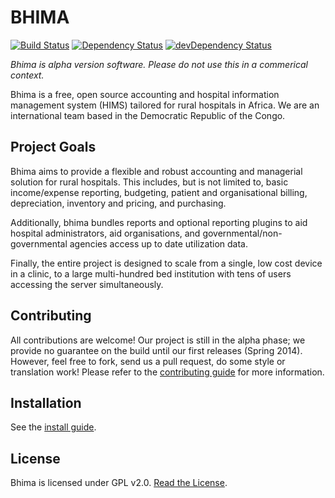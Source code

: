 BHIMA
=================

[![Build Status](https://travis-ci.org/IMA-WorldHealth/bhima.svg?branch=development)](https://travis-ci.org/IMA-WorldHealth/bhima)
[![Dependency Status](https://david-dm.org/IMA-WorldHealth/bhima.svg)](https://david-dm.org/IMA-WorldHealth/bhima)
[![devDependency Status](https://david-dm.org/IMA-WorldHealth/bhima/dev-status.svg)](https://david-dm.org/IMA-WorldHealth/bhima#info=devDependencies)

_Bhima is alpha version software. Please do not use this in a commerical context._

Bhima is a free, open source accounting and hospital information management system
(HIMS) tailored for rural hospitals in Africa.  We are an international team
based in the Democratic Republic of the Congo.

Project Goals
--------------------

Bhima aims to provide a flexible and robust accounting and managerial solution
for rural hospitals.  This includes, but is not limited to, basic income/expense
reporting, budgeting, patient and organisational billing, depreciation,
inventory and pricing, and purchasing.

Additionally, bhima bundles reports and optional reporting plugins to aid
hospital administrators, aid organisations, and governmental/non-governmental
agencies access up to date utilization data.

Finally, the entire project is designed to scale from a single, low cost device
in a clinic, to a large multi-hundred bed institution with tens of users
accessing the server simultaneously.

Contributing
---------------
All contributions are welcome!  Our project is still in the alpha phase; we
provide no guarantee on the build until our first releases (Spring 2014).
However, feel free to fork, send us a pull request, do some style or
translation work!  Please refer to the [contributing guide](./CONTRIBUTING.md)
for more information.

Installation
-------------------
See the [install guide](./docs/INSTALL.md).

License
---------------
Bhima is licensed under GPL v2.0.  [Read the License](./LICENSE).
